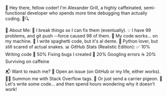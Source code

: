👋 Hey there, fellow coder!
I'm Alexander Grill, a highly caffeinated, semi-functional developer who spends more time debugging than actually coding. 🐛🔍

🤖 About Me:
🔨 I break things so I can fix them (eventually).
💡 I have 99 problems, and git push --force caused 98 of them.
🚀 My code works... on my machine.
🎩 I write spaghetti code, but it's al dente.
🐍 Python lover, but still scared of actual snakes.
📊 GitHub Stats (Realistic Edition):
✅ 10% Writing code
🐞 50% Fixing bugs I created
🤯 20% Googling errors
☕ 20% Surviving on caffeine

📬 Want to reach me?
📨 Open an issue (on GitHub or my life, either works).
🦸‍♂️ Summon me with Stack Overflow tags.
🚀 Or just send a carrier pigeon.
🚀 Let's write some code... and then spend hours wondering why it doesn’t work!

